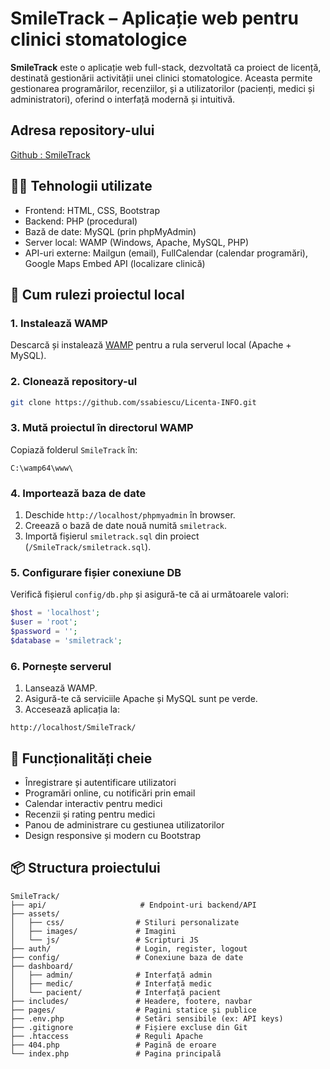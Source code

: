 # SmileTrack – Aplicație web pentru clinici stomatologice

**SmileTrack** este o aplicație web full-stack, dezvoltată ca proiect de licență, destinată gestionării activității unei clinici stomatologice. Aceasta permite gestionarea programărilor, recenziilor, și a utilizatorilor (pacienți, medici și administratori), oferind o interfață modernă și intuitivă.

## Adresa repository-ului

[Github : SmileTrack](https://github.com/ssabiescu/Licenta-INFO)

## 👨‍🔧 Tehnologii utilizate

- Frontend: HTML, CSS, Bootstrap
- Backend: PHP (procedural)
- Bază de date: MySQL (prin phpMyAdmin)
- Server local: WAMP (Windows, Apache, MySQL, PHP)
- API-uri externe: Mailgun (email), FullCalendar (calendar programări), Google Maps Embed API (localizare clinică)

## 🔧 Cum rulezi proiectul local

### 1. Instalează WAMP
Descarcă și instalează [WAMP](https://www.wampserver.com/en/) pentru a rula serverul local (Apache + MySQL).

### 2. Clonează repository-ul
```bash
git clone https://github.com/ssabiescu/Licenta-INFO.git
```

### 3. Mută proiectul în directorul WAMP
Copiază folderul `SmileTrack` în:
```
C:\wamp64\www\
```

### 4. Importează baza de date
1. Deschide `http://localhost/phpmyadmin` în browser.
2. Creează o bază de date nouă numită `smiletrack`.
3. Importă fișierul `smiletrack.sql` din proiect (`/SmileTrack/smiletrack.sql`).

### 5. Configurare fișier conexiune DB
Verifică fișierul `config/db.php` și asigură-te că ai următoarele valori:
```php
$host = 'localhost';
$user = 'root';
$password = '';
$database = 'smiletrack';
```

### 6. Pornește serverul
1. Lansează WAMP.
2. Asigură-te că serviciile Apache și MySQL sunt pe verde.
3. Accesează aplicația la:
```
http://localhost/SmileTrack/
```

## 🔮 Funcționalități cheie

- Înregistrare și autentificare utilizatori
- Programări online, cu notificări prin email
- Calendar interactiv pentru medici
- Recenzii și rating pentru medici
- Panou de administrare cu gestiunea utilizatorilor
- Design responsive și modern cu Bootstrap

## 📦 Structura proiectului

```
SmileTrack/
├── api/                     # Endpoint-uri backend/API
├── assets/                 
│   ├── css/                # Stiluri personalizate
│   ├── images/             # Imagini
│   └── js/                 # Scripturi JS
├── auth/                   # Login, register, logout
├── config/                 # Conexiune baza de date
├── dashboard/              
│   ├── admin/              # Interfață admin
│   ├── medic/              # Interfață medic
│   └── pacient/            # Interfață pacient
├── includes/               # Headere, footere, navbar
├── pages/                  # Pagini statice și publice
├── .env.php                # Setări sensibile (ex: API keys)
├── .gitignore              # Fișiere excluse din Git
├── .htaccess               # Reguli Apache
├── 404.php                 # Pagină de eroare
└── index.php               # Pagina principală
```

